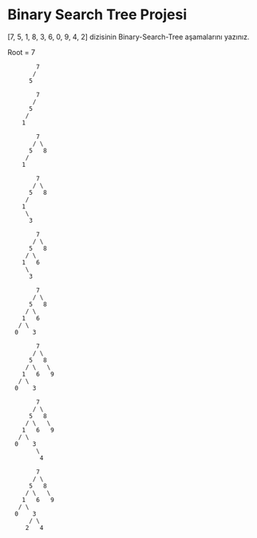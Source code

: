 # Binary Search Tree Projesi

[7, 5, 1, 8, 3, 6, 0, 9, 4, 2] dizisinin Binary-Search-Tree aşamalarını yazınız.

Root = 7

```
        7
       /
      5  
```
```
        7
       /
      5
     /
    1    
```
```
        7
       / \
      5   8  
     /
    1    
```
```
        7
       / \
      5   8  
     /
    1
     \
      3
```
```
        7
       / \
      5   8  
     / \
    1   6
     \
      3
```
```
        7
       / \
      5   8  
     / \
    1   6
   / \
  0    3
```
```
        7
       / \
      5   8  
     / \   \
    1   6   9
   / \
  0    3
```
```
        7
       / \
      5   8  
     / \   \
    1   6   9
   / \
  0    3
        \
         4
```
```
        7
       / \
      5   8  
     / \   \
    1   6   9
   / \
  0    3
      / \
     2   4
```

